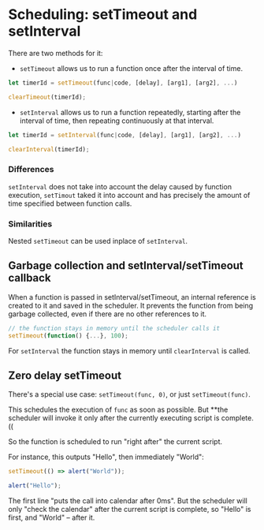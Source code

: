 # Scheduling: setTimeout and setInterval
There are two methods for it:
  - `setTimeout` allows us to run a function once after the interval of time.
  ```js
  let timerId = setTimeout(func|code, [delay], [arg1], [arg2], ...)
  ```
  ```js
  clearTimeout(timerId);
  ```
  - `setInterval` allows us to run a function repeatedly, starting after the interval of time, then repeating continuously at that interval.
  ```js
  let timerId = setInterval(func|code, [delay], [arg1], [arg2], ...)
  ```
  ```js
  clearInterval(timerId);
  ```

### Differences
`setInterval` does not take into account the delay caused by function execution, `setTimout` taked it into account and has precisely the amount of time specified between function calls.

### Similarities
Nested `setTimeout` can be used inplace of `setInterval`.

## Garbage collection and setInterval/setTimeout callback
When a function is passed in setInterval/setTimeout, an internal reference is created to it and saved in the scheduler. It prevents the function from being garbage collected, even if there are no other references to it.
```js
// the function stays in memory until the scheduler calls it
setTimeout(function() {...}, 100);
```
For `setInterval` the function stays in memory until `clearInterval` is called.

## Zero delay setTimeout
There's a special use case: `setTimeout(func, 0)`, or just `setTimeout(func)`.

This schedules the execution of `func` as soon as possible. But **the scheduler will invoke it only after the currently executing script is complete.((

So the function is scheduled to run "right after" the current script.

For instance, this outputs "Hello", then immediately "World":

```js
setTimeout(() => alert("World"));

alert("Hello");
```

The first line "puts the call into calendar after 0ms". But the scheduler will only "check the calendar" after the current script is complete, so "Hello" is first, and "World" – after it.
